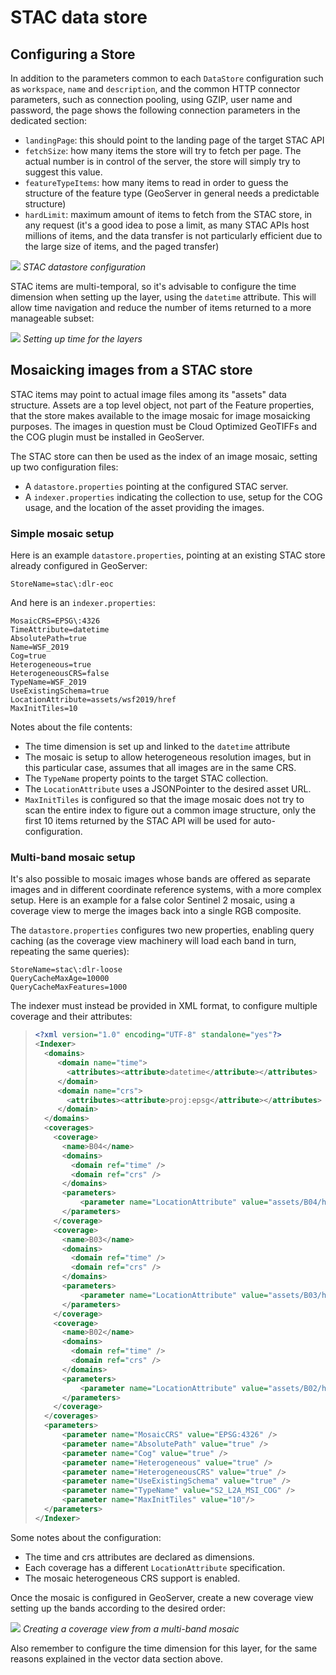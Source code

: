 # STAC data store

## Configuring a Store

In addition to the parameters common to each `DataStore` configuration such as `workspace`, `name` and `description`, and the common HTTP connector parameters, such as connection pooling, using GZIP, user name and password, the page shows the following connection parameters in the dedicated section:

-   `landingPage`: this should point to the landing page of the target STAC API
-   `fetchSize`: how many items the store will try to fetch per page. The actual number is in control of the server, the store will simply try to suggest this value.
-   `featureTypeItems`: how many items to read in order to guess the structure of the feature type (GeoServer in general needs a predictable structure)
-   `hardLimit`: maximum amount of items to fetch from the STAC store, in any request (it's a good idea to pose a limit, as many STAC APIs host millions of items, and the data transfer is not particularly efficient due to the large size of items, and the paged transfer)

![](images/configuration.png)
*STAC datastore configuration*

STAC items are multi-temporal, so it's advisable to configure the time dimension when setting up the layer, using the `datetime` attribute. This will allow time navigation and reduce the number of items returned to a more manageable subset:

![](images/time-vector.png)
*Setting up time for the layers*

## Mosaicking images from a STAC store

STAC items may point to actual image files among its "assets" data structure. Assets are a top level object, not part of the Feature properties, that the store makes available to the image mosaic for image mosaicking purposes. The images in question must be Cloud Optimized GeoTIFFs and the COG plugin must be installed in GeoServer.

The STAC store can then be used as the index of an image mosaic, setting up two configuration files:

-   A `datastore.properties` pointing at the configured STAC server.
-   A `indexer.properties` indicating the collection to use, setup for the COG usage, and the location of the asset providing the images.

### Simple mosaic setup

Here is an example `datastore.properties`, pointing at an existing STAC store already configured in GeoServer:

    StoreName=stac\:dlr-eoc

And here is an `indexer.properties`:

    MosaicCRS=EPSG\:4326
    TimeAttribute=datetime
    AbsolutePath=true
    Name=WSF_2019
    Cog=true
    Heterogeneous=true
    HeterogeneousCRS=false
    TypeName=WSF_2019
    UseExistingSchema=true
    LocationAttribute=assets/wsf2019/href
    MaxInitTiles=10

Notes about the file contents:

-   The time dimension is set up and linked to the `datetime` attribute
-   The mosaic is setup to allow heterogeneous resolution images, but in this particular case, assumes that all images are in the same CRS.
-   The `TypeName` property points to the target STAC collection.
-   The `LocationAttribute` uses a JSONPointer to the desired asset URL.
-   `MaxInitTiles` is configured so that the image mosaic does not try to scan the entire index to figure out a common image structure, only the first 10 items returned by the STAC API will be used for auto-configuration.

### Multi-band mosaic setup

It's also possible to mosaic images whose bands are offered as separate images and in different coordinate reference systems, with a more complex setup. Here is an example for a false color Sentinel 2 mosaic, using a coverage view to merge the images back into a single RGB composite.

The `datastore.properties` configures two new properties, enabling query caching (as the coverage view machinery will load each band in turn, repeating the same queries):

    StoreName=stac\:dlr-loose
    QueryCacheMaxAge=10000
    QueryCacheMaxFeatures=1000

The indexer must instead be provided in XML format, to configure multiple coverage and their attributes:

> ``` xml
> <?xml version="1.0" encoding="UTF-8" standalone="yes"?>
> <Indexer>
>   <domains>
>      <domain name="time">
>        <attributes><attribute>datetime</attribute></attributes>
>      </domain>
>      <domain name="crs">
>        <attributes><attribute>proj:epsg</attribute></attributes>
>      </domain>
>   </domains>
>   <coverages>
>     <coverage>
>       <name>B04</name>
>       <domains>
>         <domain ref="time" />
>         <domain ref="crs" />
>       </domains>
>       <parameters>
>           <parameter name="LocationAttribute" value="assets/B04/href" />
>       </parameters>
>     </coverage>
>     <coverage>
>       <name>B03</name>
>       <domains>
>         <domain ref="time" />
>         <domain ref="crs" />
>       </domains>
>       <parameters>
>           <parameter name="LocationAttribute" value="assets/B03/href" />
>       </parameters>
>     </coverage>
>     <coverage>
>       <name>B02</name>
>       <domains>
>         <domain ref="time" />
>         <domain ref="crs" />
>       </domains>
>       <parameters>
>           <parameter name="LocationAttribute" value="assets/B02/href" />
>       </parameters>
>     </coverage>
>   </coverages>
>   <parameters>
>       <parameter name="MosaicCRS" value="EPSG:4326" />
>       <parameter name="AbsolutePath" value="true" />
>       <parameter name="Cog" value="true" />
>       <parameter name="Heterogeneous" value="true" />
>       <parameter name="HeterogeneousCRS" value="true" />
>       <parameter name="UseExistingSchema" value="true" />
>       <parameter name="TypeName" value="S2_L2A_MSI_COG" />
>       <parameter name="MaxInitTiles" value="10"/>
>   </parameters>
> </Indexer>
> ```

Some notes about the configuration:

-   The time and crs attributes are declared as dimensions.
-   Each coverage has a different `LocationAttribute` specification.
-   The mosaic heterogeneous CRS support is enabled.

Once the mosaic is configured in GeoServer, create a new coverage view setting up the bands according to the desired order:

![](images/coverage-view.png)
*Creating a coverage view from a multi-band mosaic*

Also remember to configure the time dimension for this layer, for the same reasons explained in the vector data section above.
